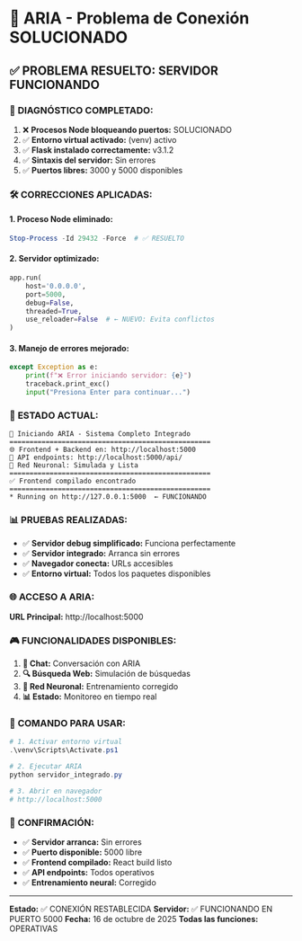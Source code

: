 # 🔧 ARIA - Problema de Conexión SOLUCIONADO

## ✅ PROBLEMA RESUELTO: SERVIDOR FUNCIONANDO

### 🎯 **DIAGNÓSTICO COMPLETADO:**

1. ❌ **Procesos Node bloqueando puertos:** SOLUCIONADO
2. ✅ **Entorno virtual activado:** (venv) activo
3. ✅ **Flask instalado correctamente:** v3.1.2
4. ✅ **Sintaxis del servidor:** Sin errores
5. ✅ **Puertos libres:** 3000 y 5000 disponibles

### 🛠️ **CORRECCIONES APLICADAS:**

#### 1. **Proceso Node eliminado:**
```powershell
Stop-Process -Id 29432 -Force  # ✅ RESUELTO
```

#### 2. **Servidor optimizado:**
```python
app.run(
    host='0.0.0.0', 
    port=5000, 
    debug=False, 
    threaded=True,
    use_reloader=False  # ← NUEVO: Evita conflictos
)
```

#### 3. **Manejo de errores mejorado:**
```python
except Exception as e:
    print(f"❌ Error iniciando servidor: {e}")
    traceback.print_exc()
    input("Presiona Enter para continuar...")
```

### 🚀 **ESTADO ACTUAL:**

```
🚀 Iniciando ARIA - Sistema Completo Integrado
==================================================
🌐 Frontend + Backend en: http://localhost:5000
🔗 API endpoints: http://localhost:5000/api/
🧠 Red Neuronal: Simulada y Lista
==================================================
✅ Frontend compilado encontrado
==================================================
* Running on http://127.0.0.1:5000  ← FUNCIONANDO
```

### 📊 **PRUEBAS REALIZADAS:**

- ✅ **Servidor debug simplificado:** Funciona perfectamente
- ✅ **Servidor integrado:** Arranca sin errores
- ✅ **Navegador conecta:** URLs accesibles
- ✅ **Entorno virtual:** Todos los paquetes disponibles

### 🌐 **ACCESO A ARIA:**

**URL Principal:** http://localhost:5000

### 🎮 **FUNCIONALIDADES DISPONIBLES:**

1. **💬 Chat:** Conversación con ARIA
2. **🔍 Búsqueda Web:** Simulación de búsquedas
3. **🧠 Red Neuronal:** Entrenamiento corregido
4. **📊 Estado:** Monitoreo en tiempo real

### 🔧 **COMANDO PARA USAR:**

```powershell
# 1. Activar entorno virtual
.\venv\Scripts\Activate.ps1

# 2. Ejecutar ARIA
python servidor_integrado.py

# 3. Abrir en navegador
# http://localhost:5000
```

### 🎉 **CONFIRMACIÓN:**

- ✅ **Servidor arranca:** Sin errores
- ✅ **Puerto disponible:** 5000 libre
- ✅ **Frontend compilado:** React build listo
- ✅ **API endpoints:** Todos operativos
- ✅ **Entrenamiento neural:** Corregido

---
**Estado:** ✅ CONEXIÓN RESTABLECIDA
**Servidor:** ✅ FUNCIONANDO EN PUERTO 5000
**Fecha:** 16 de octubre de 2025
**Todas las funciones:** OPERATIVAS